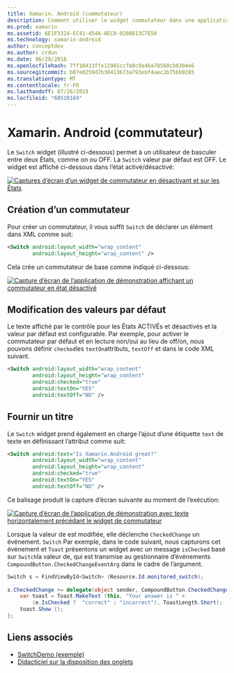 ```yaml
---
title: Xamarin. Android (commutateur)
description: Comment utiliser le widget commutateur dans une application Xamarin. Android
ms.prod: xamarin
ms.assetid: 6E1F3324-EC41-454A-AEC0-0208813C7E50
ms.technology: xamarin-android
author: conceptdev
ms.author: crdun
ms.date: 06/29/2018
ms.openlocfilehash: 7ff10433ffe11965ccfb8c9a46a785b8cb0304e6
ms.sourcegitcommit: b07e0259d7b30413673a793ebf4aec2b75bb9285
ms.translationtype: MT
ms.contentlocale: fr-FR
ms.lasthandoff: 07/26/2019
ms.locfileid: "68510169"
---
```

# <a name="xamarinandroid-switch"></a>Xamarin. Android (commutateur)

Le `Switch` widget (illustré ci-dessous) permet à un utilisateur de basculer entre deux États, comme on ou OFF. La `Switch` valeur par défaut est OFF. Le widget est affiché ci-dessous dans l’état activé/désactivé:

[![Captures d’écran d’un widget de commutateur en désactivant et sur les États](switch-images/16-switch-onoff.png)](switch-images/16-switch-onoff.png#lightbox)

## <a name="creating-a-switch"></a>Création d’un commutateur

Pour créer un commutateur, il vous suffit `Switch` de déclarer un élément dans XML comme suit:

```xml
<Switch android:layout_width="wrap_content"
        android:layout_height="wrap_content" />
```

Cela crée un commutateur de base comme indiqué ci-dessous:

[![Capture d’écran de l’application de démonstration affichant un commutateur en état désactivé](switch-images/07-switch.png)](switch-images/07-switch.png#lightbox)

## <a name="changing-default-values"></a>Modification des valeurs par défaut

Le texte affiché par le contrôle pour les États ACTIVÉs et désactivés et la valeur par défaut est configurable. Par exemple, pour activer le commutateur par défaut et en lecture non/oui au lieu de off/on, nous pouvons définir `checked`les `textOn`attributs, `textOff` et dans le code XML suivant.

```xml
<Switch android:layout_width="wrap_content"
        android:layout_height="wrap_content"
        android:checked="true"
        android:textOn="YES"
        android:textOff="NO" />
```



## <a name="providing-a-title"></a>Fournir un titre

Le `Switch` widget prend également en charge l’ajout d’une étiquette `text` de texte en définissant l’attribut comme suit:

```xml
<Switch android:text="Is Xamarin.Android great?"
        android:layout_width="wrap_content"
        android:layout_height="wrap_content"
        android:checked="true"
        android:textOn="YES"
        android:textOff="NO" />
```

Ce balisage produit la capture d’écran suivante au moment de l’exécution:

[![Capture d’écran de l’application de démonstration avec texte horizontalement précédant le widget de commutateur](switch-images/08-switch.png)](switch-images/08-switch.png#lightbox)

Lorsque la valeur de est modifiée, elle déclenche `CheckedChange` un événement. `Switch`
Par exemple, dans le code suivant, nous capturons cet événement et `Toast` présentons un widget avec un message `isChecked` basé sur `Switch`la valeur de, qui est transmise au gestionnaire d’événements `CompoundButton.CheckedChangeEventArg` dans le cadre de l’argument.

```csharp
Switch s = FindViewById<Switch> (Resource.Id.monitored_switch);
           
s.CheckedChange += delegate(object sender, CompoundButton.CheckedChangeEventArgs e) {
    var toast = Toast.MakeText (this, "Your answer is " +
        (e.IsChecked ?  "correct" : "incorrect"), ToastLength.Short);
    toast.Show ();
};
```


## <a name="related-links"></a>Liens associés

- [SwitchDemo (exemple)](https://developer.xamarin.com/samples/monodroid/SwitchDemo/)
- [Didacticiel sur la disposition des onglets](~/android/user-interface/layouts/tab-layout/index.md)
